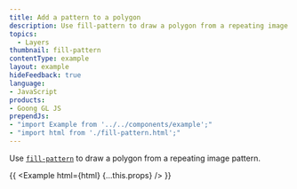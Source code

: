 ```yaml
---
title: Add a pattern to a polygon
description: Use fill-pattern to draw a polygon from a repeating image pattern.
topics:
  - Layers
thumbnail: fill-pattern
contentType: example
layout: example
hideFeedback: true
language:
- JavaScript
products:
- Goong GL JS
prependJs:
- "import Example from '../../components/example';"
- "import html from './fill-pattern.html';"
---
```


Use [`fill-pattern`](/goong-js-docs/style-spec/layers/#paint-fill-fill-pattern) to draw a polygon from a repeating image pattern.

{{ <Example html={html} {...this.props} /> }}

